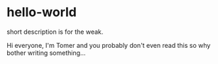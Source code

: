 # hello-world
short description is for the weak.

Hi everyone, I'm Tomer and you probably don't even read this so why bother writing something...
